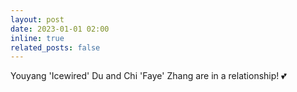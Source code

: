 ```yaml
---
layout: post
date: 2023-01-01 02:00
inline: true
related_posts: false
---
```


Youyang 'Icewired' Du and Chi 'Faye' Zhang are in a relationship! :two_hearts:
